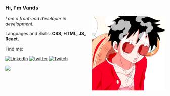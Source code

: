 ### Hi, I'm Vands
<img align='right' src="https://github.com/uandsu/uandsu/blob/main/35046.gif" width="230">
<p><em> I am a front-end developer in development.</a>
 </em></p>
 
<p align="left">
  Languages and Skills: <strong>CSS, HTML, JS, React. </strong>
</p>


<p align="left">
 Find me:
</p>


[![LinkedIn](https://img.shields.io/badge/LinkedIn-0077B5?style=for-the-badge&logo=linkedin&logoColor=white)](https://www.linkedin.com/in/uandersonmoises/)
[![twitter](https://img.shields.io/badge/twitter-1DA1F2?style=for-the-badge&logo=twitter&logoColor=white)](https://twitter.com/euuandsu)
[![Twitch](https://img.shields.io/badge/Twitch-9146FF?style=for-the-badge&logo=twitch&logoColor=white)](https://www.twitch.tv/totowho)

<div>
  <a href="https://github.com/uandsu"> <img height="180em" src="https://github-readme-stats.vercel.app/api?username=uandus&show_icons=true&theme=tokyonight&include_all_commits=true&count_private=true"/>

<!--
**uandsu/uandus** is a repository because its `README.md` (this file) appears on your GitHub profile.

Here are some ideas to get you started:

- 🔭 I’m currently working on ...
- 🌱 I’m currently learning ...
- 👯 I’m looking to collaborate on ...
- 🤔 I’m looking for help with ...
- 💬 Ask me about ...
- 📫 How to reach me: ...
- 😄 Pronouns: ...
- ⚡ Fun fact: ...
-->
